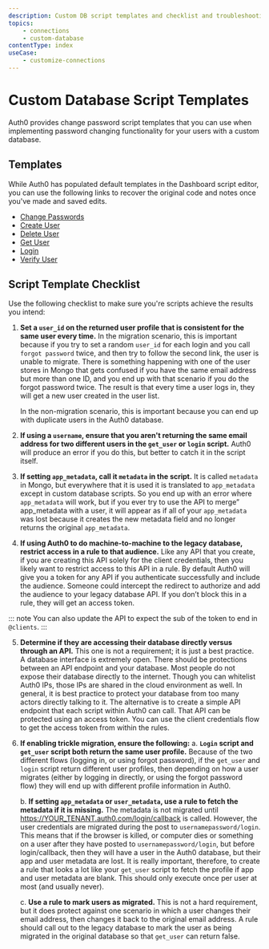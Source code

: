 ```yaml
---
description: Custom DB script templates and checklist and troubleshooting
topics:
    - connections
    - custom-database
contentType: index
useCase:
    - customize-connections
---
```

# Custom Database Script Templates
Auth0 provides change password script templates that you can use when implementing password changing functionality for your users with a custom database.

## Templates
While Auth0 has populated default templates in the Dashboard script editor, you can use the following links to recover the original code and notes once you've made and saved edits.

* [Change Passwords](/connections/database/custom-db/templates/change-password)
* [Create User](/connections/database/custom-db/templates/create)
* [Delete User](/connections/database/custom-db/templates/delete)
* [Get User](/connections/database/custom-db/templates/get-user)
* [Login](/connections/database/custom-db/templates/login)
* [Verify User](/connections/database/custom-db/templates/verify)

## Script Template Checklist

Use the following checklist to make sure you're scripts achieve the results you intend:

1. **Set a `user_id` on the returned user profile that is consistent for the same user every time.**
   In the migration scenario, this is important because if you try to set a random `user_id` for each login and you call `forgot password` twice, and then try to follow the second link, the user is unable to migrate. There is something happening with one of the user stores in Mongo that gets confused if you have the same email address but more than one ID, and you end up with that scenario if you do the forgot password twice. The result is that every time a user logs in, they will get a new user created in the user list. 

   In the non-migration scenario, this is important because you can end up with duplicate users in the Auth0 database.

2. **If using a `username`, ensure that you aren't returning the same email address for two different users in the `get_user` or `login` script.**
   Auth0 will produce an error if you do this, but better to catch it in the script itself. 

3. **If setting `app_metadata`, call it `metadata` in the script.**
   It is called `metadata` in Mongo, but everywhere that it is used it is translated to `app_metadata` except in custom database scripts. So you end up with an error where `app_metadata` will work, but if you ever try to use the API to merge” app_metadata with a user, it will appear as if all of your `app_metadata` was lost because it creates the new metadata field and no longer returns the original `app_metadata`.

4. **If using Auth0 to do machine-to-machine to the legacy database, restrict access in a rule to that audience.**
   Like any API that you create, if you are creating this API solely for the client credentials, then you likely want to restrict access to this API in a rule. By default Auth0 will give you a token for any API if you authenticate successfully and include the audience. Someone could intercept the redirect to authorize and add the audience to your legacy database API. If you don’t block this in a rule, they will get an access token.

::: note
You can also update the API to expect the sub of the token to end in `@clients`.
:::

5. **Determine if they are accessing their database directly versus through an API.**
   This one is not a requirement; it is just a best practice. A database interface is extremely open. There should be protections between an API endpoint and your database. Most people do not expose their database directly to the internet. Though you can whitelist Auth0 IPs, those IPs are shared in the cloud environment as well. In general, it is best practice to protect your database from too many actors directly talking to it. The alternative is to create a simple API endpoint that each script within Auth0 can call. That API can be protected using an access token. You can use the client credentials flow to get the access token from within the rules. 

6. **If enabling trickle migration, ensure the following:**
   a. **`Login` script and `get_user` script both return the same user profile.**
      Because of the two different flows (logging in, or using forgot password), if the `get_user` and `login` script return different user profiles, then depending on how a user migrates (either by logging in directly, or using the forgot password flow) they will end up with different profile information in Auth0.

   b. **If setting `app_metadata` or `user_metadata`, use a rule to fetch the metadata if it is missing.**
      The metadata is not migrated until https://YOUR_TENANT.auth0.com/login/callback is called. However, the user credentials are migrated during the post to `usernamepassword/login`. This means that if the browser is killed, or computer dies or something on a user after they have posted to `usernamepassword/login`, but before login/callback, then they will have a user in the Auth0 database, but their app and user metadata are lost. It is really important, therefore, to create a rule that looks a lot like your `get_user` script to fetch the profile if app and user metadata are blank. This should only execute once per user at most (and usually never).

   c. **Use a rule to mark users as migrated.**
      This is not a hard requirement, but it does protect against one scenario in which a user changes their email address, then changes it back to the original email address. A rule should call out to the legacy database to mark the user as being migrated in the original database so that `get_user` can return false. 



